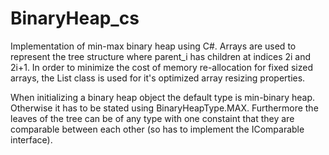 # BinaryHeap_cs

Implementation of min-max binary heap using C#. Arrays are used to represent the tree structure where parent_i has children at indices 2i and 2i+1. In order to minimize the cost of memory re-allocation for fixed sized arrays, the List<T> class is used for it's optimized array resizing properties. 

When initializing a binary heap object the default type is min-binary heap. Otherwise it has to be stated using BinaryHeapType.MAX. Furthermore the leaves of the tree can be of any type with one constaint that they are comparable between each other (so has to implement the IComparable interface).

